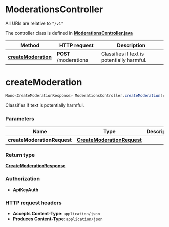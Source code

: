# ModerationsController

All URIs are relative to `"/v1"`

The controller class is defined in **[ModerationsController.java](../../src/main/java/org/openapitools/controller/ModerationsController.java)**

Method | HTTP request | Description
------------- | ------------- | -------------
[**createModeration**](#createModeration) | **POST** /moderations | Classifies if text is potentially harmful.

<a id="createModeration"></a>
# **createModeration**
```java
Mono<CreateModerationResponse> ModerationsController.createModeration(createModerationRequest)
```

Classifies if text is potentially harmful.

### Parameters
Name | Type | Description  | Notes
------------- | ------------- | ------------- | -------------
**createModerationRequest** | [**CreateModerationRequest**](../../docs/models/CreateModerationRequest.md) |  |

### Return type
[**CreateModerationResponse**](../../docs/models/CreateModerationResponse.md)

### Authorization
* **ApiKeyAuth**

### HTTP request headers
 - **Accepts Content-Type**: `application/json`
 - **Produces Content-Type**: `application/json`

